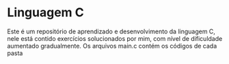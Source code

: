# Linguagem C

Este é um repositório de aprendizado e desenvolvimento da linguagem C, nele está contido exercícios solucionados por mim, com nível de dificuldade aumentado gradualmente. Os arquivos main.c contém os códigos de cada pasta

